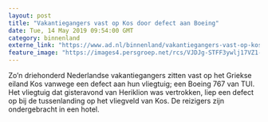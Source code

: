 ```yaml
---
layout: post
title: "Vakantiegangers vast op Kos door defect aan Boeing"
date: Tue, 14 May 2019 09:54:00 GMT
category: binnenland
externe_link: "https://www.ad.nl/binnenland/vakantiegangers-vast-op-kos-door-defect-aan-boeing~a396d7ef/"
feature_image: "https://images4.persgroep.net/rcs/VJDJg-STFF3ywlj17VZ1-CdvwpM/diocontent/148340663/_fitwidth/400/?appId=21791a8992982cd8da851550a453bd7f&quality=0.7"
---
```


Zo’n driehonderd Nederlandse vakantiegangers zitten vast op het Griekse eiland Kos vanwege een defect aan hun vliegtuig; een Boeing 767 van TUI. Het vliegtuig dat gisteravond van Heriklion was vertrokken, liep een defect op bij de tussenlanding op het vliegveld van Kos. De reizigers zijn ondergebracht in een hotel.
